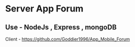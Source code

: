 # Server App Forum

## Use - NodeJs , Express , mongoDB

Client - https://github.com/Goddier1996/App_Mobile_Forum
 
 
 
  
 
